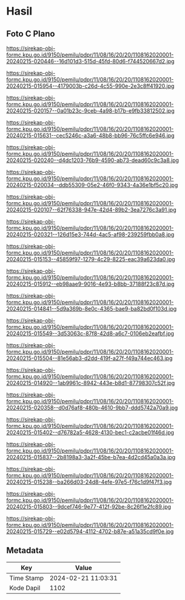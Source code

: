 # Hasil

## Foto C Plano

https://sirekap-obj-formc.kpu.go.id/9150/pemilu/pdpr/11/08/16/20/20/1108162020001-20240215-020446--16d101d3-515d-45fd-80d6-f744520667d2.jpg

https://sirekap-obj-formc.kpu.go.id/9150/pemilu/pdpr/11/08/16/20/20/1108162020001-20240215-015954--4179003b-c26d-4c55-990e-2e3c8ff41920.jpg

https://sirekap-obj-formc.kpu.go.id/9150/pemilu/pdpr/11/08/16/20/20/1108162020001-20240215-020157--0a01b23c-9ceb-4a98-b17b-e9fb33812502.jpg

https://sirekap-obj-formc.kpu.go.id/9150/pemilu/pdpr/11/08/16/20/20/1108162020001-20240215-015631--cec5246c-a3a6-48b8-bb96-76c5ffc6e946.jpg

https://sirekap-obj-formc.kpu.go.id/9150/pemilu/pdpr/11/08/16/20/20/1108162020001-20240215-020240--d4dc1203-76b9-4590-ab73-dead60c9c3a8.jpg

https://sirekap-obj-formc.kpu.go.id/9150/pemilu/pdpr/11/08/16/20/20/1108162020001-20240215-020034--ddb55309-05e2-46f0-9343-4a36e1bf5c20.jpg

https://sirekap-obj-formc.kpu.go.id/9150/pemilu/pdpr/11/08/16/20/20/1108162020001-20240215-020107--62f76338-947e-42d4-89b2-3ea7276c3a91.jpg

https://sirekap-obj-formc.kpu.go.id/9150/pemilu/pdpr/11/08/16/20/20/1108162020001-20240215-020321--126d15e3-744d-4ac5-af98-239259fbb0a8.jpg

https://sirekap-obj-formc.kpu.go.id/9150/pemilu/pdpr/11/08/16/20/20/1108162020001-20240215-015153--45859f97-1279-4c29-8225-eac39a623da0.jpg

https://sirekap-obj-formc.kpu.go.id/9150/pemilu/pdpr/11/08/16/20/20/1108162020001-20240215-015912--eb98aae9-9016-4e93-b8bb-37188f23c87d.jpg

https://sirekap-obj-formc.kpu.go.id/9150/pemilu/pdpr/11/08/16/20/20/1108162020001-20240215-014841--5d9a369b-8e0c-4365-bae9-ba82bd0f103d.jpg

https://sirekap-obj-formc.kpu.go.id/9150/pemilu/pdpr/11/08/16/20/20/1108162020001-20240215-015549--3d53063c-87f8-42d8-a6c7-0106eb2eafbf.jpg

https://sirekap-obj-formc.kpu.go.id/9150/pemilu/pdpr/11/08/16/20/20/1108162020001-20240215-015504--81e56ab3-d2dd-419f-a27f-f49a744ec463.jpg

https://sirekap-obj-formc.kpu.go.id/9150/pemilu/pdpr/11/08/16/20/20/1108162020001-20240215-014920--1ab9961c-8942-443e-b8d1-87798307c52f.jpg

https://sirekap-obj-formc.kpu.go.id/9150/pemilu/pdpr/11/08/16/20/20/1108162020001-20240215-020358--d0d76af8-480b-4610-9bb7-ddd5742a70a9.jpg

https://sirekap-obj-formc.kpu.go.id/9150/pemilu/pdpr/11/08/16/20/20/1108162020001-20240215-015402--d76782a5-4628-4130-bec1-c2acbe01f46d.jpg

https://sirekap-obj-formc.kpu.go.id/9150/pemilu/pdpr/11/08/16/20/20/1108162020001-20240215-015837--2b8198a3-3a2f-45be-b7ea-4d2cd45a0a3a.jpg

https://sirekap-obj-formc.kpu.go.id/9150/pemilu/pdpr/11/08/16/20/20/1108162020001-20240215-015238--ba266d03-24d8-4efe-97e5-f76c1d9f47f3.jpg

https://sirekap-obj-formc.kpu.go.id/9150/pemilu/pdpr/11/08/16/20/20/1108162020001-20240215-015803--9dcef746-9e77-412f-92be-8c26f1e2fc89.jpg

https://sirekap-obj-formc.kpu.go.id/9150/pemilu/pdpr/11/08/16/20/20/1108162020001-20240215-015729--e02d5794-4112-4702-b87e-a51a35cd9f0e.jpg


## Metadata

| Key        | Value               |
| ---------- | ------------------- |
| Time Stamp | 2024-02-21 11:03:31 |
| Kode Dapil | 1102                |



